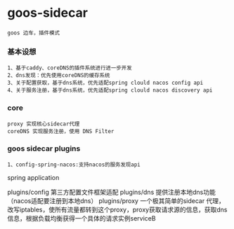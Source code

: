 # goos-sidecar
    goos 边车，插件模式
    
### 基本设想
    1、基于caddy、coreDNS的插件系统进行进一步开发
    2、dns发现：优先使用coreDNS的缓存系统
    3、关于配置获取，基于dns系统，优先适配spring clould nacos config api
    4、关于服务注册，基于dns系统，优先适配spring clould nacos discovery api
    
### core
    proxy 实现核心sidecar代理
    coreDNS 实现服务注册，使用 DNS Filter
    
    
### goos sidecar plugins
    1、config-spring-nacos:支持nacos的服务发现api
    
    

spring application

plugins/config  第三方配置文件框架适配
plugins/dns 提供注册本地dns功能（nacos适配要注册到本地dns）
plugins/proxy   一个极其简单的sidecar 代理，改写iptables，使所有流量都转到这个proxy，proxy获取请求源的信息，获取dns信息，根据负载均衡获得一个具体的请求实例serviceB